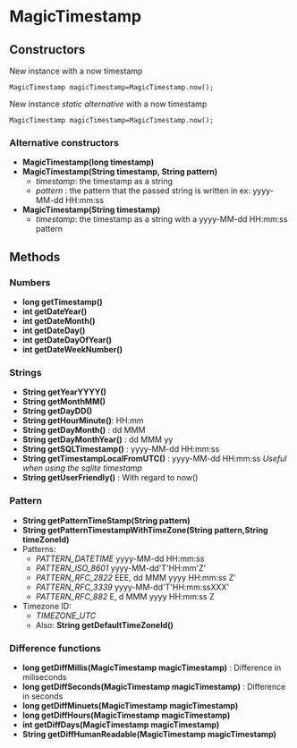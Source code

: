  # MagicTimestamp

## Constructors

New instance with a now timestamp
 ```
MagicTimestamp magicTimestamp=MagicTimestamp.now();
 ```
 New instance *static alternative*  with a now timestamp
  ```
MagicTimestamp magicTimestamp=MagicTimestamp.now();
 ```
### Alternative constructors
 - **MagicTimestamp(long timestamp)**
 - **MagicTimestamp(String timestamp, String pattern)**
    - *timestamp*: the timestamp as a string
    - *pattern*  : the pattern that the passed string is written in ex: yyyy-MM-dd HH:mm:ss
- **MagicTimestamp(String timestamp)**
    - *timestamp*: the timestamp as a string with a yyyy-MM-dd HH:mm:ss pattern

## Methods

### Numbers
- **long getTimestamp()**
- **int getDateYear()**
- **int getDateMonth()**
- **int getDateDay()**
- **int getDateDayOfYear()**
- **int getDateWeekNumber()**

### Strings
- **String getYearYYYY()**
- **String getMonthMM()**
- **String getDayDD()**
- **String getHourMinute()**: HH:mm
- **String getDayMonth()**  : dd MMM
- **String getDayMonthYear()**  : dd MMM yy
- **String getSQLTimestamp()**  : yyyy-MM-dd HH:mm:ss
- **String getTimestampLocalFromUTC()**  : yyyy-MM-dd HH:mm:ss *Useful when using the sqlite timestamp*
- **String getUserFriendly()**  :  With regard to now()

### Pattern 
- **String getPatternTimeStamp(String pattern)**   
- **String getPatternTimestampWithTimeZone(String pattern,String timeZoneId)**   
- Patterns:
    - *PATTERN_DATETIME*  yyyy-MM-dd HH:mm:ss 
    - *PATTERN_ISO_8601*  yyyy-MM-dd'T'HH:mm'Z' 
    - *PATTERN_RFC_2822*  EEE, dd MMM yyyy HH:mm:ss Z' 
    - *PATTERN_RFC_3339*  yyyy-MM-dd'T'HH:mm:ssXXX' 
    - *PATTERN_RFC_882*   E, d MMM yyyy HH:mm:ss Z 
- Timezone ID:
    - *TIMEZONE_UTC*
    - Also: **String getDefaultTimeZoneId()**


### Difference functions
- **long getDiffMillis(MagicTimestamp magicTimestamp)** :  Difference in miliseconds
- **long getDiffSeconds(MagicTimestamp magicTimestamp)** :  Difference in seconds
- **long getDiffMinuets(MagicTimestamp magicTimestamp)**  
- **long getDiffHours(MagicTimestamp magicTimestamp)**  
- **int getDiffDays(MagicTimestamp magicTimestamp)**  
- **String getDiffHumanReadable(MagicTimestamp magicTimestamp)** 